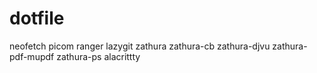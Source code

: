 # dotfile

neofetch
picom
ranger
lazygit
zathura
zathura-cb
zathura-djvu
zathura-pdf-mupdf
zathura-ps
alacrittty

